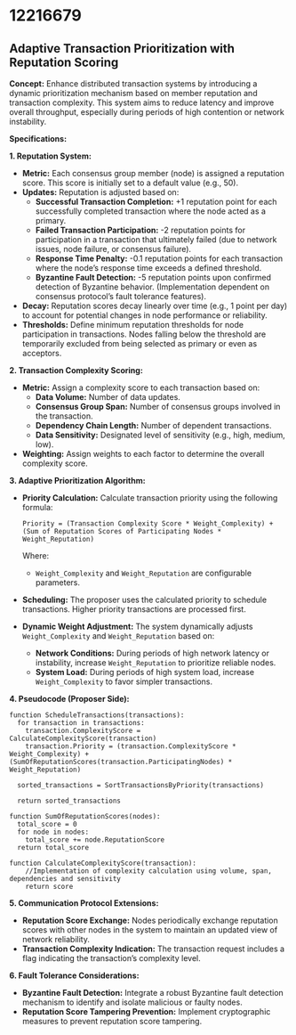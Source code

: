 # 12216679

## Adaptive Transaction Prioritization with Reputation Scoring

**Concept:** Enhance distributed transaction systems by introducing a dynamic prioritization mechanism based on member reputation and transaction complexity. This system aims to reduce latency and improve overall throughput, especially during periods of high contention or network instability.

**Specifications:**

**1. Reputation System:**

*   **Metric:** Each consensus group member (node) is assigned a reputation score. This score is initially set to a default value (e.g., 50).
*   **Updates:** Reputation is adjusted based on:
    *   **Successful Transaction Completion:** +1 reputation point for each successfully completed transaction where the node acted as a primary.
    *   **Failed Transaction Participation:** -2 reputation points for participation in a transaction that ultimately failed (due to network issues, node failure, or consensus failure).
    *   **Response Time Penalty:** -0.1 reputation points for each transaction where the node’s response time exceeds a defined threshold.
    *   **Byzantine Fault Detection:** -5 reputation points upon confirmed detection of Byzantine behavior.  (Implementation dependent on consensus protocol’s fault tolerance features).
*   **Decay:** Reputation scores decay linearly over time (e.g., 1 point per day) to account for potential changes in node performance or reliability.
*   **Thresholds:** Define minimum reputation thresholds for node participation in transactions. Nodes falling below the threshold are temporarily excluded from being selected as primary or even as acceptors.

**2. Transaction Complexity Scoring:**

*   **Metric:** Assign a complexity score to each transaction based on:
    *   **Data Volume:** Number of data updates.
    *   **Consensus Group Span:** Number of consensus groups involved in the transaction.
    *   **Dependency Chain Length:** Number of dependent transactions.
    *   **Data Sensitivity:** Designated level of sensitivity (e.g., high, medium, low).
*   **Weighting:** Assign weights to each factor to determine the overall complexity score.

**3. Adaptive Prioritization Algorithm:**

*   **Priority Calculation:** Calculate transaction priority using the following formula:

    `Priority = (Transaction Complexity Score * Weight_Complexity) + (Sum of Reputation Scores of Participating Nodes * Weight_Reputation)`

    Where:

    *   `Weight_Complexity` and `Weight_Reputation` are configurable parameters.
*   **Scheduling:** The proposer uses the calculated priority to schedule transactions. Higher priority transactions are processed first.
*   **Dynamic Weight Adjustment:** The system dynamically adjusts `Weight_Complexity` and `Weight_Reputation` based on:
    *   **Network Conditions:** During periods of high network latency or instability, increase `Weight_Reputation` to prioritize reliable nodes.
    *   **System Load:** During periods of high system load, increase `Weight_Complexity` to favor simpler transactions.

**4. Pseudocode (Proposer Side):**

```
function ScheduleTransactions(transactions):
  for transaction in transactions:
    transaction.ComplexityScore = CalculateComplexityScore(transaction)
    transaction.Priority = (transaction.ComplexityScore * Weight_Complexity) + (SumOfReputationScores(transaction.ParticipatingNodes) * Weight_Reputation)
  
  sorted_transactions = SortTransactionsByPriority(transactions)
  
  return sorted_transactions

function SumOfReputationScores(nodes):
  total_score = 0
  for node in nodes:
    total_score += node.ReputationScore
  return total_score

function CalculateComplexityScore(transaction):
    //Implementation of complexity calculation using volume, span, dependencies and sensitivity
    return score
```

**5. Communication Protocol Extensions:**

*   **Reputation Score Exchange:** Nodes periodically exchange reputation scores with other nodes in the system to maintain an updated view of network reliability.
*   **Transaction Complexity Indication:** The transaction request includes a flag indicating the transaction’s complexity level.

**6. Fault Tolerance Considerations:**

*   **Byzantine Fault Detection:** Integrate a robust Byzantine fault detection mechanism to identify and isolate malicious or faulty nodes.
*   **Reputation Score Tampering Prevention:** Implement cryptographic measures to prevent reputation score tampering.